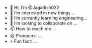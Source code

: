 - 👋 Hi, I’m @Jagadish022
- 👀 I’m interested in new things ...
- 🌱 I’m currently learning engineering...
- 💞️ I’m looking to collaborate on ...
- 📫 How to reach me ...
- 😄 Pronouns: ...
- ⚡ Fun fact: ...

<!---
Jagadish022/Jagadish022 is a ✨ special ✨ repository because its `README.md` (this file) appears on your GitHub profile.
You can click the Preview link to take a look at your changes.
--->
